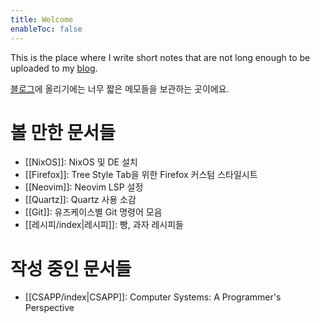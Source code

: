 ```yaml
---
title: Welcome
enableToc: false
---
```

This is the place where I write short notes that are not long enough to be uploaded to my [blog](https://blog.dfkdream.dev).

[블로그](https://blog.dfkdream.dev)에 올리기에는 너무 짧은 메모들을 보관하는 곳이에요.

# 볼 만한 문서들
* [[NixOS]]: NixOS 및 DE 설치
* [[Firefox]]: Tree Style Tab을 위한 Firefox 커스텀 스타일시트
* [[Neovim]]: Neovim LSP 설정
* [[Quartz]]: Quartz 사용 소감
* [[Git]]: 유즈케이스별 Git 명령어 모음
* [[레시피/index|레시피]]: 빵, 과자 레시피들

# 작성 중인 문서들
* [[CSAPP/index|CSAPP]]: Computer Systems: A Programmer's Perspective